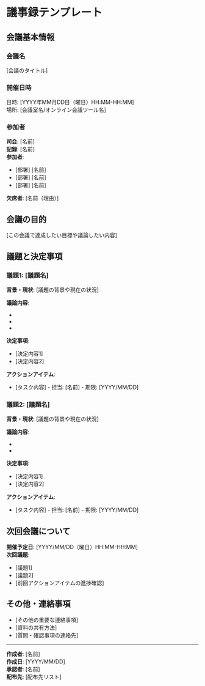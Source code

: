 # 議事録テンプレート

## 会議基本情報
### 会議名
[会議のタイトル]

### 開催日時
日時: [YYYY年MM月DD日（曜日）HH:MM-HH:MM]  
場所: [会議室名/オンライン会議ツール名]

### 参加者
**司会**: [名前]  
**記録**: [名前]  
**参加者**:
- [部署] [名前]
- [部署] [名前]
- [部署] [名前]

**欠席者**: [名前（理由）]

## 会議の目的
[この会議で達成したい目標や議論したい内容]

## 議題と決定事項

### 議題1: [議題名]
**背景・現状**:
[議題の背景や現在の状況]

**議論内容**:
- [発言者]: [発言内容の要約]
- [発言者]: [発言内容の要約]
- [発言者]: [発言内容の要約]

**決定事項**:
- [決定内容1]
- [決定内容2]

**アクションアイテム**:
- [タスク内容] - 担当: [名前] - 期限: [YYYY/MM/DD]

### 議題2: [議題名]
**背景・現状**:
[議題の背景や現在の状況]

**議論内容**:
- [発言者]: [発言内容の要約]
- [発言者]: [発言内容の要約]

**決定事項**:
- [決定内容1]
- [決定内容2]

**アクションアイテム**:
- [タスク内容] - 担当: [名前] - 期限: [YYYY/MM/DD]

## 次回会議について
**開催予定日**: [YYYY/MM/DD（曜日）HH:MM-HH:MM]  
**次回議題**:
- [議題1]
- [議題2]
- [前回アクションアイテムの進捗確認]

## その他・連絡事項
- [その他の重要な連絡事項]
- [資料の共有方法]
- [質問・確認事項の連絡先]

---
**作成者**: [名前]  
**作成日**: [YYYY/MM/DD]  
**承認者**: [名前]  
**配布先**: [配布先リスト]
